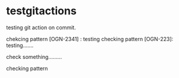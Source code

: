 # testgitactions


testing git action on commit.

chekcing pattern [OGN-2341] : testing
checking pattern [OGN-223]: testing.......

check something.........

checking pattern
